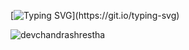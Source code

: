 [![Typing SVG](https://readme-typing-svg.demolab.com?font=Fira+Code&pause=1000&color=1ED0E9&background=FF070700&width=435&lines=Hi+%2C+i+am+Devchandra+Shrestha!!!)](https://git.io/typing-svg)

<p align="left"> <img src="https://komarev.com/ghpvc/?username=devchandrashrestha&label=Profile%20views&color=0e75b6&style=flat" alt="devchandrashrestha" /> </p>

